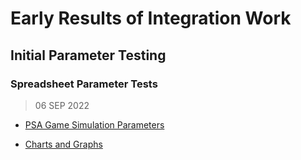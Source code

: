 # Early Results of Integration Work

## Initial Parameter Testing

### Spreadsheet Parameter Tests 

> 06 SEP 2022

- [PSA Game Simulation Parameters](/json/parameters/SeirModelParams_PsaGame_2022-09-06-1049.json)

- [Charts and Graphs](https://app.powerbi.com/view?r=eyJrIjoiZmY4NzgwYTQtMzNkZi00ZWU4LTk1NDAtMDA4MGM5NDM4YzZhIiwidCI6ImU3MGJkMWNmLTM0OTEtNGNmNy1iYWYyLTViMWE0N2IzOWY0NCIsImMiOjF9)

